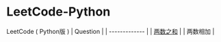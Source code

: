 # LeetCode-Python
LeetCode ( Python版 )
| Question |
| ------------- |
| [两数之和](https://github.com/mmmmmhh/LeetCode-Python-/tree/master/1%20%E4%B8%A4%E6%95%B0%E4%B9%8B%E5%92%8C) |
| 两数相加 |
